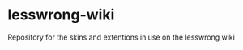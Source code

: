 lesswrong-wiki
===================


Repository for the skins and extentions in use on the lesswrong wiki
